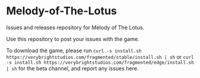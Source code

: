 # Melody-of-The-Lotus
Issues and releases repository for Melody of The Lotus.

Use this repository to post your issues with the game.

To download the game, please run `curl -s install.sh https://verybrightstudios.com/fragmented/stable/install.sh | sh` or `curl -s install.sh https://verybrightstudios.com/fragmented/edge/install.sh | sh` for the beta channel, and report any issues here.
